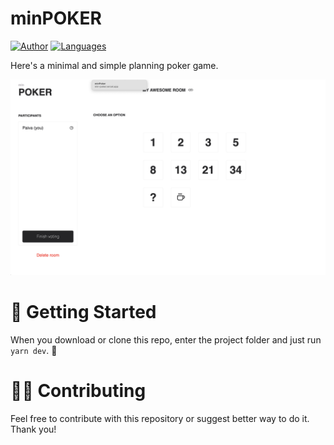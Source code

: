 # minPOKER

[![Author](https://img.shields.io/badge/author-GabrielPaiva-121214?style=flat-square)](https://github.com/gpaiva00)
[![Languages](https://img.shields.io/github/languages/count/gpaiva00/min-poker?color=121214&style=flat-square)](#)

Here's a minimal and simple planning poker game.

![Demo](./public/screenshot.png)

# :runner: Getting Started

When you download or clone this repo, enter the project folder and just run `yarn dev`. 🎉

# 🤲🏼 Contributing

Feel free to contribute with this repository or suggest better way to do it. Thank you!
